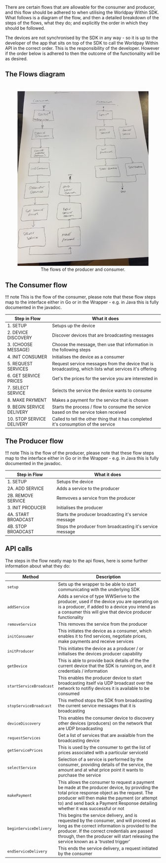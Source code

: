   There are certain flows that are allowable for the consumer and producer, and this flow should be adhered to when utilising the Worldpay Within SDK. What follows is a diagram of the flow, and then a detailed breakdown of the steps of the flows, what they do; and explicitly the order in which they should be followed.

  The devices are not synchronised by the SDK in any way - so it is up to the developer of the app that sits on top of the SDK to call the Worldpay Within API in the correct order. This is the responsibility of the developer. However if the order below is adhered to then the outcome of the functionality will be as desired.
      
## The Flows diagram

<div style="text-align: center;"><figure>
    <img style="padding-top: 25px;" src="images/the-flows/the-flows.JPG" alt="The flows of the producer and consumer"/>
    <figcaption>The flows of the producer and consumer.</figcaption>
</figure></div>

## The Consumer flow

!!! note
    This is the flow of the consumer, please note that these flow steps map to the interface either in Go or in the Wrapper - e.g. in Java this is fully documented in the javadoc.

| Step in Flow | What it does |
| ------------------------ | --------------------------------------------------------------------- |
| 1. SETUP                 | Setups up the device                                                  | 
| 2. DEVICE DISCOVERY      | Discover devices that are broadcasting messages                       | 
| 3. (CHOOSE MESSAGE)      | Choose the message, then use that information in the following steps  | 
| 4. INIT CONSUMER         | Initialises the device as a consumer                                  | 
| 5. REQUEST SERVICES      | Request service messages from the device that is broadcasting, which lists what services it's offering | 
| 6. GET SERVICE PRICES    | Get's the prices for the service you are interested in                | 
| 7. SELECT SERVICE        | Selects the service the device wants to consume                       | 
| 8. MAKE PAYMENT          | Makes a payment for the service that is chosen                        | 
| 9. BEGIN SERVICE DELIVERY| Starts the process / flow to consume the service based on the service token received         | 
| 10. STOP SERVICE DELIVERY| Called to tell the other thing that it has completed it's consumption of the service         | 

## The Producer flow

!!! note
    This is the flow of the producer, please note that these flow steps map to the interface either in Go or in the Wrapper - e.g. in Java this is fully documented in the javadoc.

| Step in Flow | What it does |
| ------------------------ | --------------------------------------------------------------------- |
| 1. SETUP                 | Setups the device                                                  | 
| 2A. ADD SERVICE          | Adds a service to the producer                       | 
| 2B. REMOVE SERVICE       | Remvoves a service from the producer  | 
| 3. INIT PRODUCER         | Initialises the producer                                  | 
| 4A. START BROADCAST      | Starts the producer broadcasting it's service message | 
| 4B. STOP BROADCAST       | Stops the producer from broadcasting it's service message                | 

## API calls

  The steps in the flow neatly map to the api flows, here is some further information about what they do:

| Method            | Description                                     |
| ----------------- | ----------------------------------------------- |
| `setup`           | Sets up the wrapper to be able to start communicating with the underlying SDK |
| `addService`      | Adds a service of type WWSerive to the producer, used if the device you are operating on is a producer, if added to a device you intend as a consumer this will give that device producer functionality            |
| `removeService`   | This removes the service from the producer      |
| `initConsumer`    | This initiates the device as a consumer, which enables it to find services, negotiate prices, make payments and receive services |
| `initProducer`    | This initiates the device as a producer / or initialises the devices producer capability |
| `getDevice`       | This is able to provide back details of the the current device that the SDK is running on, and it credentials / information |
| `startServiceBroadcast` | This enables the producer device to start broadcasting itself via UDP broadcast over the network to notifiy devices it is available to be consumed      |
| `stopServiceBroadcast`  | This method stops the SDK from broadcasting the current service messages that it is broadcasting |
| `deviceDiscovery` | This enables the consumer device to discovery other devices (producers) on the network that are UDP broadcasting |
| `requestServices` | Get a list of services that are avaialble from the broadcasting device |
| `getServicePrices`| This is used by the consumer to get the list of prices associated with a particular serviceId |
| `selectService`   | Selection of a service is performed by the consumer, providing details of the service, the amount and at what price point it wants to purchase the service     |
| `makePayment`     | This allows the consumer to request a payment be made at the producer device, by providing the total price response object as the request. The producer will then make the payment (or attempt to) and send back a Payment Response detailing whether it was successful or not    |
| `beginServiceDelivery`  | This begins the service delivery, and is requested by the consumer, and will proceed as long as the correct information is provided to the producer. If the correct credentials are passed through, then the producer will start releasing the service known as a 'trusted trigger'   |
| `endServiceDelivery`    | This ends the service delivery, a request initiated by the consumer |